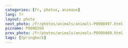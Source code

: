 ```yaml
---
categories: [fr, photos, animaux]
lang: fr
layout: photo
next_photo: /fr/photos/animals/animals-P0000497.html
picname: P0000268
prev_photo: /fr/photos/animals/animals-P0000469.html
tags: [Springbock]
---
```

